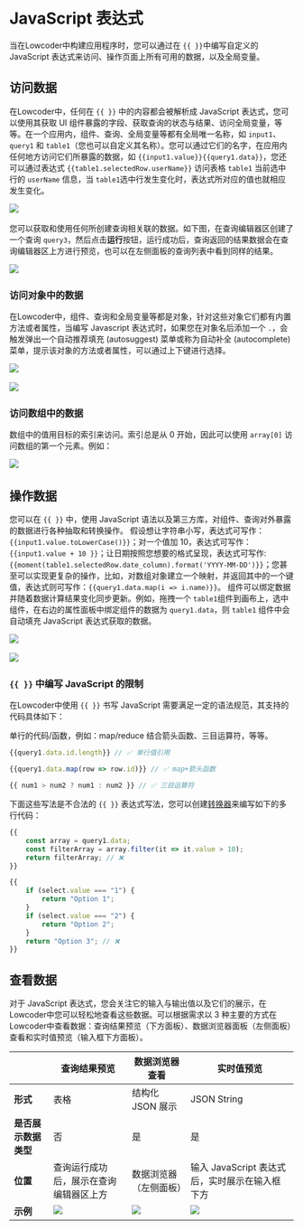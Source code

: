 # JavaScript 表达式

当在Lowcoder中构建应用程序时，您可以通过在 `{{ }}`​ 中编写自定义的 JavaScript 表达式来访问、操作页面上所有可用的数据，以及全局变量。

## 访问数据

在Lowcoder中，任何在 `{{ }}`​ 中的内容都会被解析成 JavaScript 表达式，您可以使用其获取 UI 组件暴露的字段、获取查询的状态与结果、访问全局变量，等等。在一个应用内，组件、查询、全局变量等都有全局唯一名称，如 `input1`​、`query1`​ 和 `table1`​（您也可以自定义其名称）。您可以通过它们的名字，在应用内任何地方访问它们所暴露的数据，如 `{{input1.value}}{{query1.data}}`​，您还可以通过表达式 `{{table1.selectedRow.userName}}`​ 访问表格 `table1`​ 当前选中行的 `userName`​ 信息，当 `table1`​ 选中行发生变化时，表达式所对应的值也就相应发生变化。

![](../assets/1-20231002175857-pnsam0z.png)​

您可以获取和使用任何所创建查询相关联的数据。如下图，在查询编辑器区创建了一个查询 `query3`​，然后点击**运行**按钮，运行成功后，查询返回的结果数据会在查询编辑器区上方进行预览，也可以在左侧面板的查询列表中看到同样的结果。

![](../assets/2-20231002175857-ne5mel0.png)​

### 访问对象中的数据

在Lowcoder中，组件、查询和全局变量等都是对象，针对这些对象它们都有内置方法或者属性，当编写 Javascript 表达式时，如果您在对象名后添加一个 `.`​，会触发弹出一个自动推荐填充 (autosuggest) 菜单或称为自动补全 (autocomplete) 菜单，提示该对象的方法或者属性，可以通过上下键进行选择。

![](../assets/3-20231002175857-fujdyvd.png)​

![](../assets/4-20231002175857-6psf1uv.png)​

### 访问数组中的数据

数组中的值用目标的索引来访问。索引总是从 0 开始，因此可以使用 `array[0]`​ 访问数组的第一个元素。例如：

![](../assets/5-20231002175857-ecvcezc.png)​

## 操作数据

您可以在 `{{ }}`​ 中，使用 JavaScript 语法以及第三方库，对组件、查询对外暴露的数据进行各种抽取和转换操作。 假设想让字符串小写，表达式可写作：`{{input1.value.toLowerCase()}}`​；对一个值加 10，表达式可写作： `{{input1.value + 10 }}`​；让日期按照您想要的格式呈现，表达式可写作:`{{moment(table1.selectedRow.date_column).format('YYYY-MM-DD')}}`​；您甚至可以实现更复杂的操作，比如，对数组对象建立一个映射，并返回其中的一个键值，表达式则可写作：`{{query1.data.map(i => i.name)}}`​。 组件可以绑定数据并随着数据计算结果变化同步更新。例如，拖拽一个 `table1`​ 组件到画布上，选中组件，在右边的属性面板中绑定组件的数据为 `query1.data`​，则 `table1`​ 组件中会自动填充 JavaScript 表达式获取的数据。

![](../assets/6-20231002175857-y913nbq.png)​

![](../assets/7-20231002175857-q12koss.png)​

### `{{ }}`​ 中编写 JavaScript 的限制

在Lowcoder中使用 `{{ }}`​ 书写 JavaScript 需要满足一定的语法规范，其支持的代码具体如下：

单行的代码/函数，例如：map/reduce 结合箭头函数、三目运算符，等等。

```javascript
{{query1.data.id.length}} // ✅ 单行值引用

{{query1.data.map(row => row.id)}} // ✅ map+箭头函数

{{ num1 > num2 ? num1 : num2 }} // ✅ 三目运算符
```

下面这些写法是不合法的 `{{ }}`​ 表达式写法，您可以创建[转换器](../javascript-in-majiang/using-transformer)来编写如下的多行代码：

```javascript
{{ 
    const array = query1.data;
    const filterArray = array.filter(it => it.value > 10);
    return filterArray; // ❌
}}
```

```javascript
{{ 
    if (select.value === "1") {  
        return "Option 1";
    }
    if (select.value === "2") {
        return "Option 2";
    }
    return "Option 3"; // ❌
}}
```

## 查看数据

对于 JavaScript 表达式，您会关注它的输入与输出值以及它们的展示，在Lowcoder中您可以轻松地查看这些数据。可以根据需求以 3 种主要的方式在Lowcoder中查看数据：查询结果预览（下方面板）、数据浏览器面板（左侧面板）查看和实时值预览（输入框下方面板）。

||**查询结果预览**|**数据浏览器查看**|**实时值预览**|
| --| ---------------------------------------------| ---------------------------------------------| ------------------------------------------------|
|**形式**|表格|结构化 JSON 展示|JSON String|
|**是否展示数据类型**|否|是|是|
|**位置**|查询运行成功后，展示在查询编辑器区上方|数据浏览器（左侧面板）|输入 JavaScript 表达式后，实时展示在输入框下方|
|**示例**|![](../assets/8-20231002175857-xvc23ct.png)​|![](../assets/9-20231002175857-vwr0mi2.png)​|![](../assets/10-20231002175857-uosa62c.png)​|
